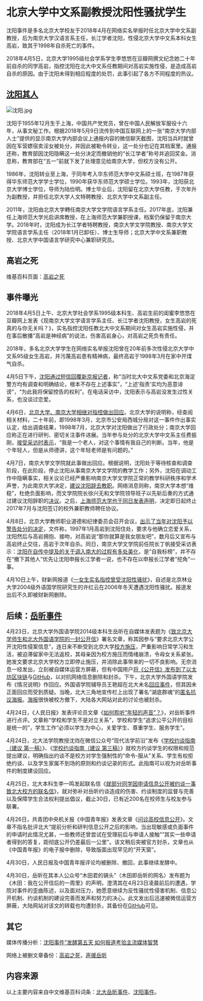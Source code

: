 # 北京大学中文系副教授沈阳性骚扰学生


沈阳事件是多名北京大学校友于2018年4月在网络实名举报时任北京大学中文系副教授，后为南京大学汉语言系主任，长江学者沈阳，性侵北京大学中文系本科女生高岩，致其于1998年自杀死亡的事件。

2018年4月5日，北京大学1995级社会学系学生李悠悠在豆瓣网撰文纪念她二十年前自杀的同学高岩，指控沈阳在北大中文系任教期间对高岩实施性侵，是造成高岩自杀的原因。由于沈阳未得到相应程度的处罚，此事引起了各方不同程度的热议。

## [沈阳其人](https://baike.baidu.com/item/%E6%B2%88%E9%98%B3/2808745)


![沈阳.jpg](https://i.loli.net/2018/07/10/5b44822cc4a6f.jpg)


沈阳于1955年12月生于上海，中国共产党党员，曾在中国人民解放军服役十六年，从事文秘工作。根据2018年5月9日流传到中国互联网上的一张“南京大学内部人士”提供的显示南京大学内部会议上通报内容的微信聊天截图，沈阳当兵时就曾因在军营嫖宿卖淫女被处分，并因此被勒令转业，这一处分也记在其档案里。通报还称，教育部因沈阳隐瞒这一处分决定而撤销他的“长江学者”称号并追回奖金。消息称，教育部在“五一”前就下发了处理意见给南京大学，但校方没有公开。


1986年，沈阳转业至上海，于同年考入华东师范大学中文系硕士班，在1987年获得华东师范大学学士学位，1990年获华东师范大学硕士学位。1993年，沈阳获北京大学博士学位，导师为陆俭明。博士毕业后，沈阳留在北京大学任教，于次年升为副教授，并担任北京大学人文特聘教授、北京大学中文系副主任。


2011年，沈阳由北京大学轉任南京大学文学院语言学系主任。2017年底，沈阳兼任上海师范大学光启讲席教授，在上海师范大学兼职授课，档案仍保留于南京大学。2018年时，沈阳成为长江学者特聘教授，南京大学文学院教授、南京大学文学院语言学系主任（2018年1月已卸任）、博士生导师；北京大学中文系兼职教授、北京大学中国语言学研究中心兼职研究员。


## 高岩之死

维基百科页面：[高岩之死](https://zh.wikipedia.org/wiki/%E6%B2%88%E9%98%B3%E4%BA%8B%E4%BB%B6#%E9%AB%98%E5%B2%A9%E4%B9%8B%E6%AD%BB)

## 事件曝光

2018年4月5日上午、北京大学社会学系1995级本科生、高岩生前的闺蜜李悠悠在豆瓣网上发表《现南京大学文学语言学系主任、长江学者沈阳教授，女生高岩的死真的与你无关吗？》，实名指控沈阳任教北大中文系期间对女生高岩实施性侵，并在事后散播“高岩是神经病”的说法，伤害高岩身心，对高岩之死负有责任。


2018年，多名北京大学学生在网络实名举报沈阳曾在20年前多次性侵北京大学中文系95级女生高岩，并污蔑高岩患有精神病，最终高岩于1998年3月在家中开煤气自杀。


4月5日下午，[沈阳通过短信回覆新京报记者](https://news.qq.com/a/20180405/012853.htm)，称“当时北大中文系党委和北京海淀警方均有调查和明确结论，根本不存在上述事实”，“上述‘指责’实均为恶意诽谤”，“为此我将保留控告的权利”。在电话采访中，沈阳表示与高岩没发生过性关系，也没谈过恋爱。


4月6日，[北京大学、南京大学相继对指控做出回应](http://finance.ifeng.com/a/20180406/16060626_0.shtml)。北京大学的说明称，经查阅相关材料，二十年前，即1998年3月，北京市公安局西城分局对这一事件作出事实认定，给出调查结果，1998年7月，北京大学对沈阳做出了行政处分；南京大学回应称正在进行研判、密切关注事件进展。当年参与处分的北京大学中文系主任费振刚，[接受采访时表示](news.ifeng.com/a/20180406/57357956_0.shtml)，“我是一个老人，对这个事情有我自己的判断。当年，他是个年轻人，但是从师德讲，这个年轻老师是有问题的。”


4月7日，南京大学文学院就此事做出回应。根据说明，沈阳处于等待核查和调查阶段，在此阶段，停止沈阳从事南京大学文学院的教学工作；另外，沈阳在调动工作中隐瞒事实，相关议论已经严重影响南京大学文学院正常的教学科研秩序和学术声誉，为此南京大学决定，[建议沈阳辞去教职](http://www.bjnews.com.cn/news/2018/04/07/482210.html)。网络消息则称，南京大学本想“维稳”，杜绝负面影响，而文学院院长徐兴无和文学院领导班子以先斩后奏的方式通过建议沈阳辞职的[决议](https://baijiahao.baidu.com/s?id=1597269479971506989&wfr=spider&for=pc)。之后，[上海师范大学也于同日发表声明](https://www.thepaper.cn/newsDetail_forward_2062785)，决定即日起终止2017年7月与沈阳签订的校外兼职教师聘任协议。


4月8日，北京大学教师职业道德和纪律委员会召开会议，[出示了当年对沈阳予以警告处分的决定](http://www.xinhuanet.com/politics/2018-04/08/c_1122649456.htm)，文件称，1997年1月高岩到沈阳住处，要求与他确立恋爱关系，沈阳然后与高岩拥抱、接吻，对高岩说“那你就算是我女朋友吧”，数月后又宣布与高岩终止交往，高岩于次年自杀。同日，南京大学文学院前任院长丁帆接受采访表示：[沈阳在自传中提及的关于调入南大的过程有多处美化](http://www.sohu.com/a/227620224_115479)，是“自我标榜”，并不存在“撤下其他人”优先让沈阳申报长江学者一说，也不存在以申报长江学者“挖角”一事。


4月10日上午，财新网报道《[一女生实名指控曾受沈阳性骚扰](https://wallsandbooks.wordpress.com/2018/04/08/%E8%B4%A2%E6%96%B0%E7%BD%91%EF%BC%9A%E6%B2%88%E9%98%B3%E6%80%A7%E4%BE%B5%E9%97%A8%E5%BB%B6%E7%83%A7%EF%BC%8C%E5%8F%A6%E4%B8%80%E5%A5%B3%E7%94%9F%E6%8C%87%E6%8E%A7%E6%9B%BE%E5%8F%97%E5%85%B6%E6%80%A7/)》，自述是北京林业大学2004级外语国学院研究生的许红云在2006年冬天遭遇沈阳性骚扰。报道发出后不久即被财新网删除。

## 后续：[岳昕事件](https://zh.wikipedia.org/wiki/%E5%8C%97%E5%A4%A7%E5%B2%B3%E6%98%95%E4%BA%8B%E4%BB%B6)

4月23日，北京大学外国语学院2014级本科生岳昕在自媒体发表题为《[致北京大学师生和北大外国语学院的一封公开信](https://terminus2049.github.io/archive/2018/04/23/pku-YueXin-gongkaixin.html)》署名文章，称其因参与“要求北京大学公开沈阳性侵案信息”，连日来不断受到北京大学[校方施压](https://terminus2049.github.io/archive/2018/04/23/pku-YueXi-yuetan.html)，严重影响日常学习和生活，被迫滞留家中无法返校，其母亲因为校方施压而情绪崩溃，令母女关系紧张。她发文要求北京大学校方立即停止施压，并消除此事带来的一切不良影响。无奈消息一经发出，立刻被自媒体运营方屏蔽，但有中国用户[将《公开信》发布到了以太坊区块链](https://etherscan.io/tx/0x2d6a7b0f6adeff38423d4c62cd8b6ccb708ddad85da5d3d06756ad4d8a04a6a2)与[GitHub](https://github.com/sikaozhe1997/Xin-Yue)，以对抗网络信息删除和封杀。下午，北京大学外国语学院发布《情况说明》作回应。外国语学院辅导员王艳超在北大未名[回应事件](https://bbs.pku.edu.cn/v2/post-read.php?bid=64&threadid=16393718)，但其因未正面回应而受到质疑。当晚，北大三角地宣传栏上出现了署名“湖底群魂”的[匿名抗议海报](https://theinitium.com/article/20180424-morning-brief/)。[海报](https://ibb.co/hLBVgx)很快被校方撤下，大陆各大网站对此的讨论也被封杀。

4月24日，《人民日报》发表评论员文章《[如何聆听“年轻的声音”？](https://web.archive.org/web/20180425013958/http://opinion.people.com.cn/n1/2018/0424/c1003-29947929.html)》，对岳昕事件进行点评。文章称“学校和学生不是对立关系”，学校和学生“追求公平公开的目标是统一的”，学生工作“必须以学生为中心，关爱学生、尊重学生、服务学生”。

4月24日，北大法学院教授沈岿在微信公众号“现代法学前沿”发布《[学校约谈指南（建议 第一稿）](https://mp.weixin.qq.com/s/rFrsnPWobW7H6boWHiiMbQ)》、《[学校约谈指南（建议 第三稿）](https://mp.weixin.qq.com/s/yn3bF0Bw0I8Yq9RCNLnZhA)》就校方约谈学生的权限和规范提出建议，明确指出约谈不是校方对学生强制性的“命令-服从”关系、学生有权拒绝约谈、以及学生家属不到场的原则和约谈记录的形式。此指南可以视为对岳昕事件的制度建设回应。

4月25日，北大本科生李一鸣发起联名信《[就部分同学因申请信息公开被约谈一事致北大校方的联名信](https://terminus2049.github.io/archive/2018/04/25/li-yi-ming-joint.html)》，就对弥补对岳昕约谈造成的伤害、约谈制度的监督与完善以及保障学生合法权利提出倡议，截止30日，已有近200名在校师生与校友参与联署。

4月26日，共青团中央机关报《中国青年报》发表文章《[问诊高校信息公开](https://www.thepaper.cn/newsDetail_forward_2096856)》。文章不指名批评北大“提前分析和研判信息公开之后的影响，当出现敏感或负面事件的申请时此情况尤甚，一些教师还曾尝试在受理前后与申请人接触”“其实一些申请者得到的答复，距彻底公开仍差最后一公里”。该文稍后突被官方封杀，文章也从《中国青年报》的电子报中删除，导致版面出现罕见的“开天窗”。

4月30日，人民日报及中国青年报评论均被删除、撤回，此事继续发酵中。

4月30日，岳昕在其本人公众号“木田君的镐头”（木田即岳昕的网名）发布题为《木田：我在公开信后的一周里》的声明，澄清其在4月23日凌晨前后的遭遇，学院对事件的歪曲陈述，以及面对压力，她愿意继续为反性骚扰性侵害机制、信息公开机制、约谈机制的建设完善而发声和努力的决心。此文发出后迅速被微信运营方屏蔽，大陆网站对该文的转载也均遭封杀，其备份在[GitHub](https://github.com/Terminus2049/Terminus2049.github.io/blob/master/_posts/2018-04-30-latest-news-about-yue-xin.md)可见。

## 其它

媒体传播分析：[沈阳事件”发酵第五天 如何报道考验主流媒体智慧](https://kuaibao.qq.com/s/20180409B1G5LE00)

网络上被删文章备份：[高岩之死](https://terminus2049.github.io/tags.html#%E9%AB%98%E5%B2%A9%E4%B9%8B%E6%AD%BB)，[声援岳昕](https://terminus2049.github.io/tags.html#%E5%A3%B0%E6%8F%B4%E5%B2%B3%E6%98%95)

## 内容来源

以上主要内容来自中文维基百科词条：[北大岳昕事件](https://zh.wikipedia.org/wiki/%E5%8C%97%E5%A4%A7%E5%B2%B3%E6%98%95%E4%BA%8B%E4%BB%B6)、[沈阳事件](https://zh.wikipedia.org/wiki/沈阳事件)。
